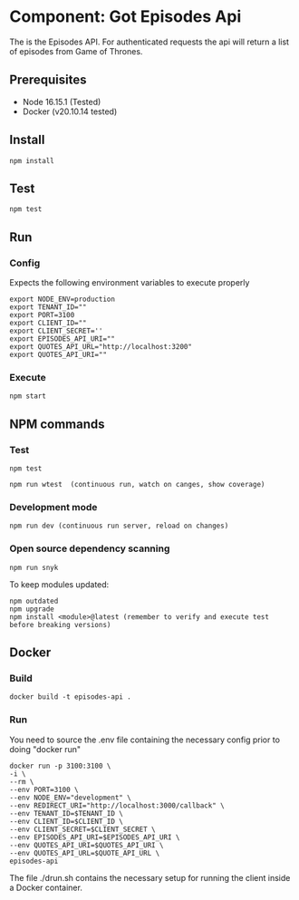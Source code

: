 # Component: Got Episodes Api

The is the Episodes API. For authenticated requests the api will return a list of episodes from Game of Thrones.

## Prerequisites

- Node 16.15.1 (Tested)
- Docker (v20.10.14 tested)

## Install

    npm install

## Test

    npm test

## Run

### Config

Expects the following environment variables to execute properly

    export NODE_ENV=production
    export TENANT_ID=""
    export PORT=3100
    export CLIENT_ID=""
    export CLIENT_SECRET=''
    export EPISODES_API_URI=""
    export QUOTES_API_URL="http://localhost:3200"
    export QUOTES_API_URI=""

### Execute

    npm start

## NPM commands

### Test

    npm test

    npm run wtest  (continuous run, watch on canges, show coverage)

### Development mode

    npm run dev (continuous run server, reload on changes)

### Open source dependency scanning

    npm run snyk

To keep modules updated:

    npm outdated
    npm upgrade
    npm install <module>@latest (remember to verify and execute test before breaking versions)

## Docker

### Build

    docker build -t episodes-api .

### Run

You need to source the .env file containing the necessary config prior to doing "docker run"

    docker run -p 3100:3100 \
    -i \
    --rm \
    --env PORT=3100 \
    --env NODE_ENV="development" \
    --env REDIRECT_URI="http://localhost:3000/callback" \
    --env TENANT_ID=$TENANT_ID \
    --env CLIENT_ID=$CLIENT_ID \
    --env CLIENT_SECRET=$CLIENT_SECRET \
    --env EPISODES_API_URI=$EPISODES_API_URI \
    --env QUOTES_API_URI=$QUOTES_API_URI \
    --env QUOTES_API_URL=$QUOTE_API_URL \
    episodes-api

The file ./drun.sh contains the necessary setup for running the client inside a Docker container.